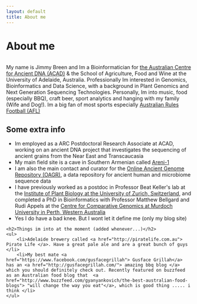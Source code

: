 ```yaml
---
layout: default
title: About me
---
```


<div class="post">
	<h1 class="pageTitle">About me</h1>
	<img src="{{ '/assets/img/beach.jpg' | prepend: site.baseurl }}" alt=""> 
	<p class="intro">My name is Jimmy Breen and Im a Bioinformatician for <a href="http://www.adelaide.edu.au/acad/">the Australian Centre for Ancient DNA (ACAD)</a> & the School of Agriculture, Food and Wine at the University of Adelaide, Australia. Professionally Im interested in Genomics, Bioinformatics and Data Science, with a background in Plant Genomics and Next Generation Sequencing Technologies. Personally, Im
into music, food (especially BBQ), craft beer, sport analytics and hanging with my family (Wife and Dog!). Im a big fan of most sports especially  <a href="http://www.afl.com.au"> Australian Rules Football (AFL)</a></p>
	<h2>Some extra info</h2>
	<ul>
		<li>Im employed as a ARC Postdoctoral Research Associate at ACAD, working on an ancient DNA project that investigates the sequencing of ancient grains from the Near East and Transcaucasia </li>
  		<li>My main field site is a cave in Southern Armenian called <a href="https://en.wikipedia.org/wiki/Areni-1_cave_complex"> Areni-1 </a></li>
  		<li>I am also the main contact and curator for the <a href="https://www.oagr.org.au"> Online Ancient Genome Repository (OAGR)</a>, a data repository for ancient human and microbiome sequence data</li>
  		<li>I have previously worked as a postdoc in Professor Beat Keller's lab at the <a href="http://http://www.botinst.uzh.ch/"> Institute of Plant Biology at the University of Zurich, Switzerland</a>, and completed a PhD in Bioinformatics with Professor Matthew Bellgard and Rudi Appels at the <a href="http://ccg.murdoch.edu.au/index.php/Main_Page"> Centre for Comparative Genomics at Murdoch University in Perth, Western Australia </a></li>
  		<li>Yes I do have a bad knee. But I wont let it define me (only my blog site)</li>
  	</ul>
  	
  	<h2>Things im into at the moment (added whenever...)</h2>
	<ul>
		<li>Adelaide brewery called <a href="http://piratelife.com.au"> Pirate Life </a>. Have a great pale ale and are a great bunch of guys </li>
		<li>My best mate <a href="https://www.facebook.com/gusfacegrillah"> Gusface Grillah</a> has an <a href="http://gusfacegrillah.com/"> amazing bbq blog </a> which you should definitely check out. Recently featured on buzzfeed as an Australian food blog that  <a href="http://www.buzzfeed.com/gyanyankovich/the-best-australian-food-blogs"> "will change the way you eat"</a>, which is good thing ..... i think </li>
  	</ul>
  	
</div>

